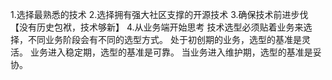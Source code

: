 1.选择最熟悉的技术
2.选择拥有强大社区支撑的开源技术
3.确保技术前进步伐【没有历史包袱，技术够新】
4.从业务端开始思考
技术选型必须贴着业务来选择，不同业务阶段会有不同的选型方式。
处于初创期的业务，选型的基准是灵活。
业务进入稳定期，选型的基准是可靠。
当业务进入维护期，选型的基准是妥协。
